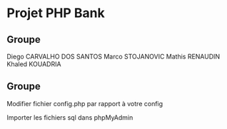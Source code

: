 # Projet PHP Bank

## Groupe
Diego CARVALHO DOS SANTOS
Marco STOJANOVIC
Mathis RENAUDIN
Khaled KOUADRIA 

## Groupe

Modifier fichier config.php par rapport à votre config

Importer les fichiers sql dans phpMyAdmin
